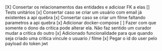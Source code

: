 [X] Consertar os relacionamentos das entidades e adicioar FK a elas
[] Tests unitários
[x] Consertar caso se criar um usuário com email já existentes a api quebra 
[x] Consertar caso se criar um filme faltando parametros a api quebra 
[x] Adicionar docker-compose
[ ] Fazer com que somente o dono da critica pode alterar ela. Não faz sentido um curador mudar a critica do outro
[x] Adicionado funcionalidade para que quando seja criado uma critica vincule o usuario / filme
[x] Pegar o id do user pelo payload do token jwt


